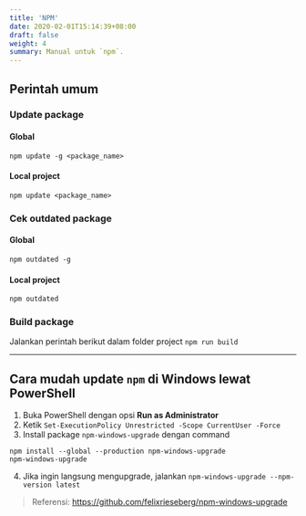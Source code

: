 ```yaml
---
title: 'NPM'
date: 2020-02-01T15:14:39+08:00
draft: false
weight: 4
summary: Manual untuk `npm`.
---
```


## Perintah umum

### Update package

#### Global
```
npm update -g <package_name> 
```

#### Local project
```
npm update <package_name> 
```

### Cek outdated package

#### Global
```
npm outdated -g 
```

#### Local project
```
npm outdated 
```

### Build package
Jalankan perintah berikut dalam folder project ```npm run build```

---

## Cara mudah update `npm` di Windows lewat PowerShell
1. Buka PowerShell dengan opsi **Run as Administrator**
2. Ketik `Set-ExecutionPolicy Unrestricted -Scope CurrentUser -Force`
3. Install package `npm-windows-upgrade` dengan command 
```
npm install --global --production npm-windows-upgrade
npm-windows-upgrade
```

4. Jika ingin langsung mengupgrade, jalankan `npm-windows-upgrade --npm-version latest`

> Referensi: 
https://github.com/felixrieseberg/npm-windows-upgrade

